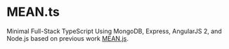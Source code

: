 # MEAN.ts
Minimal Full-Stack TypeScript Using MongoDB, Express, AngularJS 2, and Node.js based on previous work [MEAN.js](https://github.com/meanjs/mean).
